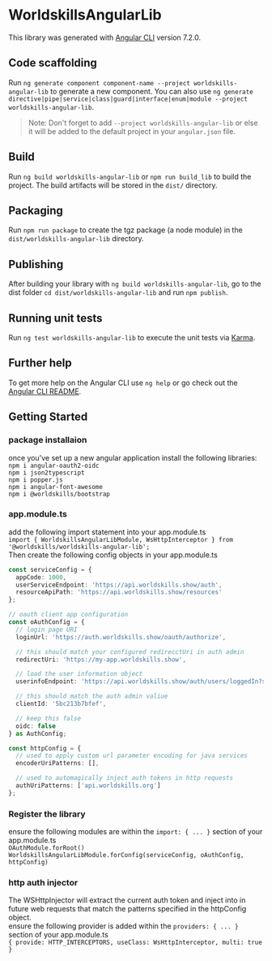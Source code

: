 # WorldskillsAngularLib

This library was generated with [Angular CLI](https://github.com/angular/angular-cli) version 7.2.0.

## Code scaffolding

Run `ng generate component component-name --project worldskills-angular-lib` to generate a new component. You can also use `ng generate directive|pipe|service|class|guard|interface|enum|module --project worldskills-angular-lib`.
> Note: Don't forget to add `--project worldskills-angular-lib` or else it will be added to the default project in your `angular.json` file.

## Build

Run `ng build worldskills-angular-lib` or `npm run build_lib` to build the project. The build artifacts will be stored in the `dist/` directory.

## Packaging

Run `npm run package` to create the tgz package (a node module) in the `dist/worldskills-angular-lib` directory.

## Publishing

After building your library with `ng build worldskills-angular-lib`, go to the dist folder `cd dist/worldskills-angular-lib` and run `npm publish`.

## Running unit tests

Run `ng test worldskills-angular-lib` to execute the unit tests via [Karma](https://karma-runner.github.io).

## Further help

To get more help on the Angular CLI use `ng help` or go check out the [Angular CLI README](https://github.com/angular/angular-cli/blob/master/README.md).

## Getting Started

### package installaion

once you've set up a new angular application install the following libraries:  
`npm i angular-oauth2-oidc`  
`npm i json2typescript`  
`npm i popper.js`  
`npm i angular-font-awesome`  
`npm i @worldskills/bootstrap`

### app.module.ts

add the following import statement into your app.module.ts  
`import { WorldskillsAngularLibModule, WsHttpInterceptor } from '@worldskills/worldskills-angular-lib';`  
Then create the following config objects in your app.module.ts

``` typescript
const serviceConfig = {
  appCode: 1000,
  userServiceEndpoint: 'https://api.worldskills.show/auth',
  resourceApiPath: 'https://api.worldskills.show/resources'
};

// oauth client app configuration
const oAuthConfig = {
  // login page URI
  loginUrl: 'https://auth.worldskills.show/oauth/authorize',

  // this should match your configured redirecctUri in auth admin
  redirectUri: 'https://my-app.worldskills.show',

  // load the user information object
  userinfoEndpoint: 'https://api.worldskills.show/auth/users/loggedIn?show_child_roles=false&app_code=1000',

  // this should match the auth admin valiue
  clientId: '5bc213b7bfef',

  // keep this false
  oidc: false
} as AuthConfig;

const httpConfig = {
  // used to apply custom url parameter encoding for java services
  encoderUriPatterns: [],

  // used to automagically inject auth tokens in http requests
  authUriPatterns: ['api.worldskills.org']
};
```

### Register the library

ensure the following modules are within the `import: { ... }` section of your app.module.ts  
`OAuthModule.forRoot()`  
`WorldskillsAngularLibModule.forConfig(serviceConfig, oAuthConfig, httpConfig)`

### http auth injector

The WSHttpInjector will extract the current auth token and inject into in future web requests that match the patterns specified in the httpConfig object.  
ensure the following provider is added within the `providers: { ... }` section of your app.module.ts  
`{ provide: HTTP_INTERCEPTORS, useClass: WsHttpInterceptor, multi: true }`
